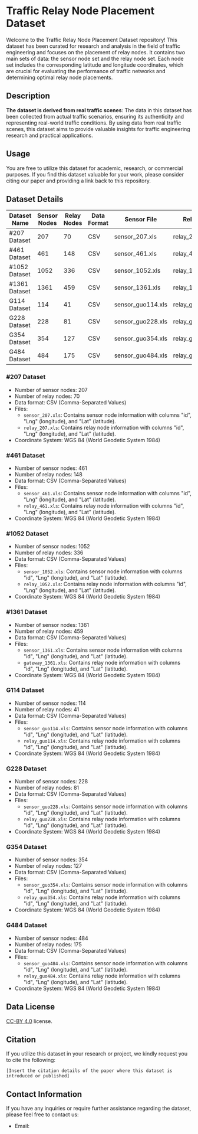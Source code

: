 # Traffic Relay Node Placement Dataset

Welcome to the Traffic Relay Node Placement Dataset repository! This dataset has been curated for research and analysis in the field of traffic engineering and focuses on the placement of relay nodes. It contains two main sets of data: the sensor node set and the relay node set. Each node set includes the corresponding latitude and longitude coordinates, which are crucial for evaluating the performance of traffic networks and determining optimal relay node placements.

## Description
**The dataset is derived from real traffic scenes**: The data in this dataset has been collected from actual traffic scenarios, ensuring its authenticity and representing real-world traffic conditions. By using data from real traffic scenes, this dataset aims to provide valuable insights for traffic engineering research and practical applications.

## Usage

You are free to utilize this dataset for academic, research, or commercial purposes. If you find this dataset valuable for your work, please consider citing our paper and providing a link back to this repository.

## Dataset Details
| Dataset Name   | Sensor Nodes | Relay Nodes | Data Format | Sensor File         | Relay File          | Coordinate System |
|----------------|--------------|-------------|-------------|---------------------|---------------------|-------------------|
| #207 Dataset   | 207          | 70          | CSV         | sensor_207.xls      | relay_207.xls       | WGS 84            |
| #461 Dataset   | 461          | 148         | CSV         | sensor_461.xls      | relay_461.xls       | WGS 84            |
| #1052 Dataset  | 1052         | 336         | CSV         | sensor_1052.xls     | relay_1052.xls      | WGS 84            |
| #1361 Dataset  | 1361         | 459         | CSV         | sensor_1361.xls     | relay_1361.xls      | WGS 84            |
| G114 Dataset   | 114          | 41          | CSV         | sensor_guo114.xls   | relay_guo114.xls    | WGS 84            |
| G228 Dataset   | 228          | 81          | CSV         | sensor_guo228.xls   | relay_guo228.xls    | WGS 84            |
| G354 Dataset   | 354          | 127         | CSV         | sensor_guo354.xls   | relay_guo354.xls    | WGS 84            |
| G484 Dataset   | 484          | 175         | CSV         | sensor_guo484.xls   | relay_guo484.xls    | WGS 84            |

### #207 Dataset
- Number of sensor nodes: 207
- Number of relay nodes: 70
- Data format: CSV (Comma-Separated Values)
- Files:
  - `sensor_207.xls`: Contains sensor node information with columns "id", "Lng" (longitude), and "Lat" (latitude).
  - `relay_207.xls`: Contains relay node information with columns "id", "Lng" (longitude), and "Lat" (latitude).
- Coordinate System: WGS 84 (World Geodetic System 1984)

### #461 Dataset
- Number of sensor nodes: 461
- Number of relay nodes: 148
- Data format: CSV (Comma-Separated Values)
- Files:
  - `sensor_461.xls`: Contains sensor node information with columns "id", "Lng" (longitude), and "Lat" (latitude).
  - `relay_461.xls`: Contains relay node information with columns "id", "Lng" (longitude), and "Lat" (latitude).
- Coordinate System: WGS 84 (World Geodetic System 1984)

### #1052 Dataset
- Number of sensor nodes: 1052
- Number of relay nodes: 336
- Data format: CSV (Comma-Separated Values)
- Files:
  - `sensor_1052.xls`: Contains sensor node information with columns "id", "Lng" (longitude), and "Lat" (latitude).
  - `relay_1052.xls`: Contains relay node information with columns "id", "Lng" (longitude), and "Lat" (latitude).
- Coordinate System: WGS 84 (World Geodetic System 1984)

### #1361 Dataset
- Number of sensor nodes: 1361
- Number of relay nodes: 459
- Data format: CSV (Comma-Separated Values)
- Files:
  - `sensor_1361.xls`: Contains sensor node information with columns "id", "Lng" (longitude), and "Lat" (latitude).
  - `gateway_1361.xls`: Contains relay node information with columns "id", "Lng" (longitude), and "Lat" (latitude).
- Coordinate System: WGS 84 (World Geodetic System 1984)

### G114 Dataset
- Number of sensor nodes: 114
- Number of relay nodes: 41
- Data format: CSV (Comma-Separated Values)
- Files:
  - `sensor_guo114.xls`: Contains sensor node information with columns "id", "Lng" (longitude), and "Lat" (latitude).
  - `relay_guo114.xls`: Contains relay node information with columns "id", "Lng" (longitude), and "Lat" (latitude).
- Coordinate System: WGS 84 (World Geodetic System 1984)

### G228 Dataset
- Number of sensor nodes: 228
- Number of relay nodes: 81
- Data format: CSV (Comma-Separated Values)
- Files:
  - `sensor_guo228.xls`: Contains sensor node information with columns "id", "Lng" (longitude), and "Lat" (latitude).
  - `relay_guo228.xls`: Contains relay node information with columns "id", "Lng" (longitude), and "Lat" (latitude).
- Coordinate System: WGS 84 (World Geodetic System 1984)

### G354 Dataset
- Number of sensor nodes: 354
- Number of relay nodes: 127
- Data format: CSV (Comma-Separated Values)
- Files:
  - `sensor_guo354.xls`: Contains sensor node information with columns "id", "Lng" (longitude), and "Lat" (latitude).
  - `relay_guo354.xls`: Contains relay node information with columns "id", "Lng" (longitude), and "Lat" (latitude).
- Coordinate System: WGS 84 (World Geodetic System 1984)

### G484 Dataset
- Number of sensor nodes: 484
- Number of relay nodes: 175
- Data format: CSV (Comma-Separated Values)
- Files:
  - `sensor_guo484.xls`: Contains sensor node information with columns "id", "Lng" (longitude), and "Lat" (latitude).
  - `relay_guo484.xls`: Contains relay node information with columns "id", "Lng" (longitude), and "Lat" (latitude).
- Coordinate System: WGS 84 (World Geodetic System 1984)

## Data License
[CC-BY 4.0](./LICENSE) license.


## Citation

If you utilize this dataset in your research or project, we kindly request you to cite the following:
```
[Insert the citation details of the paper where this dataset is introduced or published]
```

## Contact Information

If you have any inquiries or require further assistance regarding the dataset, please feel free to contact us:

- Email: 



